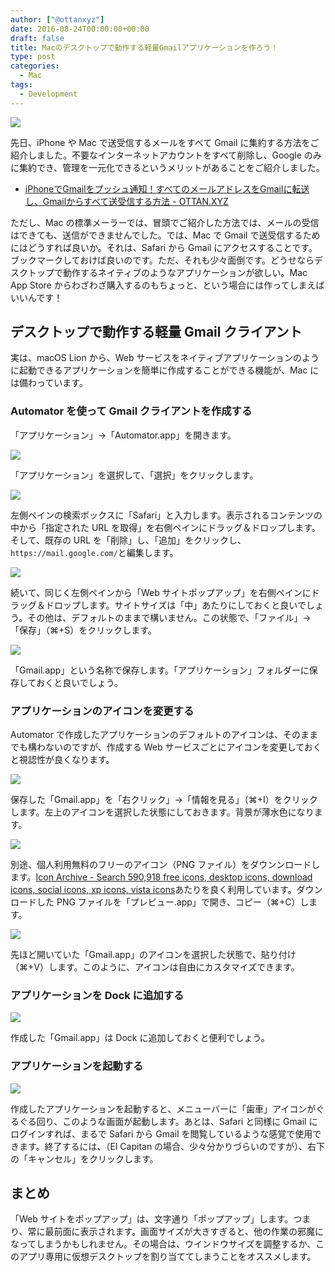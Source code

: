 ```yaml
---
author: ["@ottanxyz"]
date: 2016-08-24T00:00:00+00:00
draft: false
title: Macのデスクトップで動作する軽量Gmailアプリケーションを作ろう！
type: post
categories:
  - Mac
tags:
  - Development
---
```


![](160824-57bd821d4d865.jpg)

先日、iPhone や Mac で送受信するメールをすべて Gmail に集約する方法をご紹介しました。不要なインターネットアカウントをすべて削除し、Google のみに集約でき、管理を一元化できるというメリットがあることをご紹介しました。

* [iPhoneでGmailをプッシュ通知！すべてのメールアドレスをGmailに転送し、Gmailからすべて送受信する方法 - OTTAN.XYZ](/posts/2016/08/phone-gmail-push-inbox-4770/)

ただし、Mac の標準メーラーでは、冒頭でご紹介した方法では、メールの受信はできても、送信ができませんでした。では、Mac で Gmail で送受信するためにはどうすれば良いか。それは、Safari から Gmail にアクセスすることです。ブックマークしておけば良いのです。ただ、それも少々面倒です。どうせならデスクトップで動作するネイティブのようなアプリケーションが欲しい。Mac App Store からわざわざ購入するのもちょっと、という場合には作ってしまえばいいんです！

## デスクトップで動作する軽量 Gmail クライアント

実は、macOS Lion から、Web サービスをネイティブアプリケーションのように起動できるアプリケーションを簡単に作成することができる機能が、Mac には備わっています。

### Automator を使って Gmail クライアントを作成する

「アプリケーション」→「Automator.app」を開きます。

![](160824-57bd82d9500fe.png)

「アプリケーション」を選択して、「選択」をクリックします。

![](160824-57bd82e3927ff.png)

左側ペインの検索ボックスに「Safari」と入力します。表示されるコンテンツの中から「指定された URL を取得」を右側ペインにドラッグ＆ドロップします。そして、既存の URL を「削除」し、「追加」をクリックし、`https://mail.google.com/`と編集します。

![](160824-57bd82e8e8361.png)

続いて、同じく左側ペインから「Web サイトポップアップ」を右側ペインにドラッグ＆ドロップします。サイトサイズは「中」あたりにしておくと良いでしょう。その他は、デフォルトのままで構いません。この状態で、「ファイル」→「保存」（⌘+S）をクリックします。

![](160824-57bd82f21646c.png)

「Gmail.app」という名称で保存します。「アプリケーション」フォルダーに保存しておくと良いでしょう。

### アプリケーションのアイコンを変更する

Automator で作成したアプリケーションのデフォルトのアイコンは、そのままでも構わないのですが、作成する Web サービスごとにアイコンを変更しておくと視認性が良くなります。

![](160824-57bd82f779a91.png)

保存した「Gmail.app」を「右クリック」→「情報を見る」（⌘+I）をクリックします。左上のアイコンを選択した状態にしておきます。背景が薄水色になります。

![](160824-57bd82fd6049d.png)

別途、個人利用無料のフリーのアイコン（PNG ファイル）をダウンンロードします。[Icon Archive - Search 590,918 free icons, desktop icons, download icons, social icons, xp icons, vista icons](http://www.iconarchive.com/)あたりを良く利用しています。ダウンロードした PNG ファイルを「プレビュー.app」で開き、コピー（⌘+C）します。

![](160824-57bd83038d78a.png)

先ほど開いていた「Gmail.app」のアイコンを選択した状態で、貼り付け（⌘+V）します。このように、アイコンは自由にカスタマイズできます。

### アプリケーションを Dock に追加する

![](160824-57bd8309d0628.png)

作成した「Gmail.app」は Dock に追加しておくと便利でしょう。

### アプリケーションを起動する

![](160824-57bd830fba2f9.png)

作成したアプリケーションを起動すると、メニューバーに「歯車」アイコンがぐるぐる回り、このような画面が起動します。あとは、Safari と同様に Gmail にログインすれば、まるで Safari から Gmail を閲覧しているような感覚で使用できます。終了するには、（El Capitan の場合、少々分かりづらいのですが）、右下の「キャンセル」をクリックします。

## まとめ

「Web サイトをポップアップ」は、文字通り「ポップアップ」します。つまり、常に最前面に表示されます。画面サイズが大きすぎると、他の作業の邪魔になってしまうかもしれません。その場合は、ウインドウサイズを調整するか、このアプリ専用に仮想デスクトップを割り当ててしまうことをオススメします。
